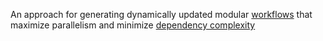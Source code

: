 An approach for generating dynamically updated modular [workflows](Definitions/Workflow.md) that maximize parallelism and minimize [dependency complexity](Dependency%20Complexity.md)